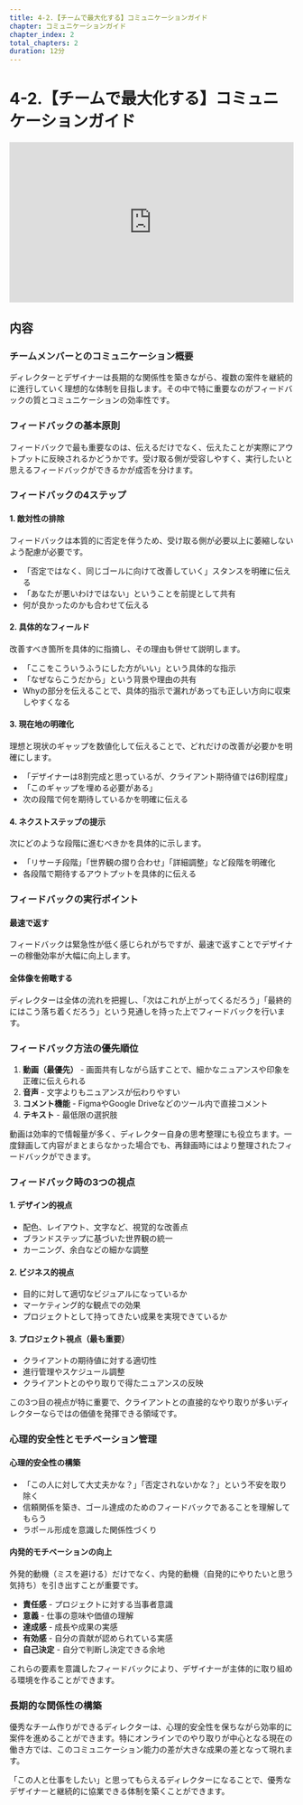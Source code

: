 ```yaml
---
title: 4-2.【チームで最大化する】コミュニケーションガイド
chapter: コミュニケーションガイド
chapter_index: 2
total_chapters: 2
duration: 12分
---
```


# 4-2.【チームで最大化する】コミュニケーションガイド

<div style="position: relative; padding-bottom: 56.25%; height: 0;"><iframe src="https://www.loom.com/embed/2bf99b6bfdff4c0c8cd568bc3247b625?sid=373445d8-75ce-4714-be54-1543c1f8e7e0" frameborder="0" webkitallowfullscreen mozallowfullscreen allowfullscreen style="position: absolute; top: 0; left: 0; width: 100%; height: 100%;"></iframe></div>

## 内容

### チームメンバーとのコミュニケーション概要

ディレクターとデザイナーは長期的な関係性を築きながら、複数の案件を継続的に進行していく理想的な体制を目指します。その中で特に重要なのがフィードバックの質とコミュニケーションの効率性です。

### フィードバックの基本原則

フィードバックで最も重要なのは、伝えるだけでなく、伝えたことが実際にアウトプットに反映されるかどうかです。受け取る側が受容しやすく、実行したいと思えるフィードバックができるかが成否を分けます。

### フィードバックの4ステップ

#### 1. 敵対性の排除

フィードバックは本質的に否定を伴うため、受け取る側が必要以上に萎縮しないよう配慮が必要です。

- 「否定ではなく、同じゴールに向けて改善していく」スタンスを明確に伝える
- 「あなたが悪いわけではない」ということを前提として共有
- 何が良かったのかも合わせて伝える

#### 2. 具体的なフィールド

改善すべき箇所を具体的に指摘し、その理由も併せて説明します。

- 「ここをこういうふうにした方がいい」という具体的な指示
- 「なぜならこうだから」という背景や理由の共有
- Whyの部分を伝えることで、具体的指示で漏れがあっても正しい方向に収束しやすくなる

#### 3. 現在地の明確化

理想と現状のギャップを数値化して伝えることで、どれだけの改善が必要かを明確にします。

- 「デザイナーは8割完成と思っているが、クライアント期待値では6割程度」
- 「このギャップを埋める必要がある」
- 次の段階で何を期待しているかを明確に伝える

#### 4. ネクストステップの提示

次にどのような段階に進むべきかを具体的に示します。

- 「リサーチ段階」「世界観の摺り合わせ」「詳細調整」など段階を明確化
- 各段階で期待するアウトプットを具体的に伝える

### フィードバックの実行ポイント

#### 最速で返す

フィードバックは緊急性が低く感じられがちですが、最速で返すことでデザイナーの稼働効率が大幅に向上します。

#### 全体像を俯瞰する

ディレクターは全体の流れを把握し、「次はこれが上がってくるだろう」「最終的にはこう落ち着くだろう」という見通しを持った上でフィードバックを行います。

### フィードバック方法の優先順位

1. **動画（最優先）** - 画面共有しながら話すことで、細かなニュアンスや印象を正確に伝えられる
2. **音声** - 文字よりもニュアンスが伝わりやすい
3. **コメント機能** - FigmaやGoogle Driveなどのツール内で直接コメント
4. **テキスト** - 最低限の選択肢

動画は効率的で情報量が多く、ディレクター自身の思考整理にも役立ちます。一度録画して内容がまとまらなかった場合でも、再録画時にはより整理されたフィードバックができます。

### フィードバック時の3つの視点

#### 1. デザイン的視点

- 配色、レイアウト、文字など、視覚的な改善点
- ブランドステップに基づいた世界観の統一
- カーニング、余白などの細かな調整

#### 2. ビジネス的視点

- 目的に対して適切なビジュアルになっているか
- マーケティング的な観点での効果
- プロジェクトとして持ってきたい成果を実現できているか

#### 3. プロジェクト視点（最も重要）

- クライアントの期待値に対する適切性
- 進行管理やスケジュール調整
- クライアントとのやり取りで得たニュアンスの反映

この3つ目の視点が特に重要で、クライアントとの直接的なやり取りが多いディレクターならではの価値を発揮できる領域です。

### 心理的安全性とモチベーション管理

#### 心理的安全性の構築

- 「この人に対して大丈夫かな？」「否定されないかな？」という不安を取り除く
- 信頼関係を築き、ゴール達成のためのフィードバックであることを理解してもらう
- ラポール形成を意識した関係性づくり

#### 内発的モチベーションの向上

外発的動機（ミスを避ける）だけでなく、内発的動機（自発的にやりたいと思う気持ち）を引き出すことが重要です。

- **責任感** - プロジェクトに対する当事者意識
- **意義** - 仕事の意味や価値の理解
- **達成感** - 成長や成果の実感
- **有効感** - 自分の貢献が認められている実感
- **自己決定** - 自分で判断し決定できる余地

これらの要素を意識したフィードバックにより、デザイナーが主体的に取り組める環境を作ることができます。

### 長期的な関係性の構築

優秀なチーム作りができるディレクターは、心理的安全性を保ちながら効率的に案件を進めることができます。特にオンラインでのやり取りが中心となる現在の働き方では、このコミュニケーション能力の差が大きな成果の差となって現れます。

「この人と仕事をしたい」と思ってもらえるディレクターになることで、優秀なデザイナーと継続的に協業できる体制を築くことができます。
